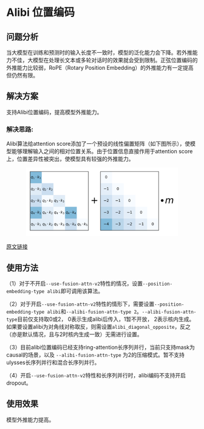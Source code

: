 # Alibi 位置编码

## 问题分析

当大模型在训练和预测时的输入长度不一致时，模型的泛化能力会下降。若外推能力不佳，大模型在处理长文本或多轮对话时的效果就会受到限制。正弦位置编码的外推能力比较弱，RoPE（Rotary Position Embedding）的外推能力有一定提高但仍然有限。

## 解决方案

支持Alibi位置编码，提高模型外推能力。

### 解决思路:

Alibi算法给attention score添加了一个预设的线性偏置矩阵（如下图所示），使模型能够理解输入之间的相对位置关系。由于位置信息直接作用于attention score上，位置差异性被突出，使模型具有较强的外推能力。
<p align="center"> <img src="../../sources/images/alibi.png" height="180px" width="400px"></p>

[原文链接](https://arxiv.org/pdf/2108.12409)


## 使用方法

（1）对于不开启`--use-fusion-attn-v2`特性的情况，设置`--position-embedding-type alibi`即可调用该算法。

（2）对于开启`--use-fusion-attn-v2`特性的情形下，需要设置`--position-embedding-type alibi`和`--alibi-fusion-attn-type 2`。`--alibi-fusion-attn-type`目前仅支持取0或2，
0表示生成alibi后传入，1暂不开放， 2表示核内生成。
如果要设置alibi为对角线对称取反，则需设置`alibi_diagonal_opposite`，反之（亦是默认情况，且与2时核内生成一致）无需进行设置。

（3）目前alibi位置编码已经支持ring-attention长序列并行，当前只支持mask为causal的场景，以及 `--alibi-fusion-attn-type` 为2的压缩模式。暂不支持ulysses长序列并行和混合长序列并行。

（4）开启`--use-fusion-attn-v2`特性和长序列并行时，alibi编码不支持开启dropout。

## 使用效果

模型外推能力提高。
